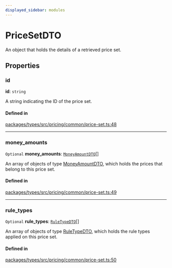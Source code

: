 ```yaml
---
displayed_sidebar: modules
---
```


# PriceSetDTO

An object that holds the details of a retrieved price set.

## Properties

### id

 **id**: `string`

A string indicating the ID of the price set.

#### Defined in

[packages/types/src/pricing/common/price-set.ts:48](https://github.com/medusajs/medusa/blob/0350eeb0a1/packages/types/src/pricing/common/price-set.ts#L48)

___

### money\_amounts

 `Optional` **money\_amounts**: [`MoneyAmountDTO`](MoneyAmountDTO.md)[]

An array of objects of type [MoneyAmountDTO](MoneyAmountDTO.md), which holds the prices that belong to this price set.

#### Defined in

[packages/types/src/pricing/common/price-set.ts:49](https://github.com/medusajs/medusa/blob/0350eeb0a1/packages/types/src/pricing/common/price-set.ts#L49)

___

### rule\_types

 `Optional` **rule\_types**: [`RuleTypeDTO`](RuleTypeDTO.md)[]

An array of objects of type [RuleTypeDTO](RuleTypeDTO.md), which holds the rule types applied on this price set.

#### Defined in

[packages/types/src/pricing/common/price-set.ts:50](https://github.com/medusajs/medusa/blob/0350eeb0a1/packages/types/src/pricing/common/price-set.ts#L50)
